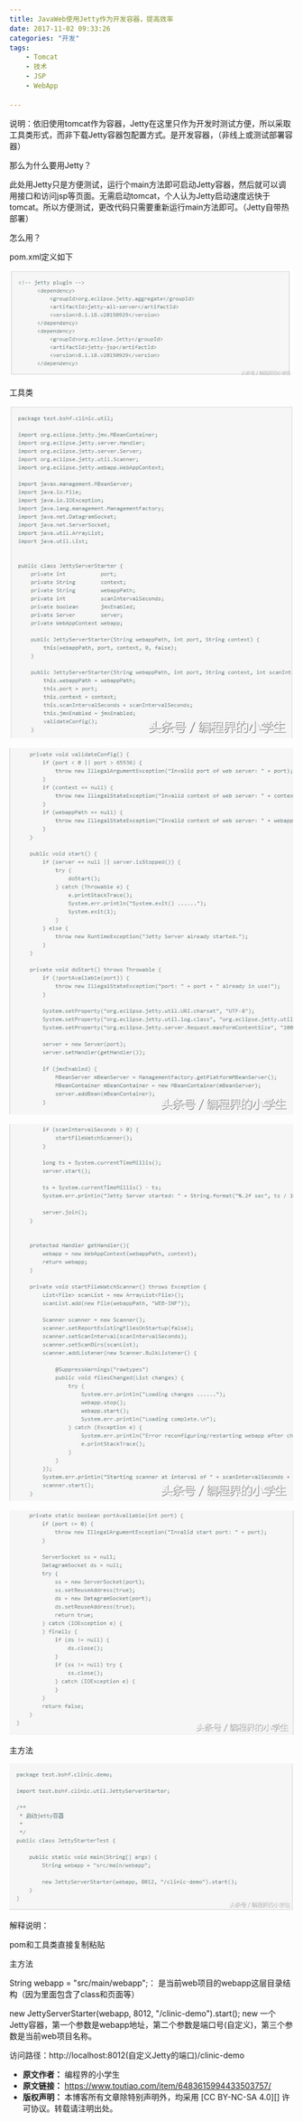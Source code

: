 ```yaml
---
title: JavaWeb使用Jetty作为开发容器，提高效率
date: 2017-11-02 09:33:26
categories: "开发"
tags:
	- Tomcat
	- 技术
	- JSP
	- WebApp

---
```


说明：依旧使用tomcat作为容器，Jetty在这里只作为开发时测试方便，所以采取工具类形式，而非下载Jetty容器包配置方式。是开发容器，（非线上或测试部署容器）

那么为什么要用Jetty？

此处用Jetty只是方便测试，运行个main方法即可启动Jetty容器，然后就可以调用接口和访问jsp等页面。无需启动tomcat，个人认为Jetty启动速度远快于tomcat。所以方便测试，更改代码只需要重新运行main方法即可。（Jetty自带热部署）

怎么用？

pom.xml定义如下  


![JavaWeb使用Jetty作为开发容器，提高效率][JavaWeb_Jetty]

工具类

![JavaWeb使用Jetty作为开发容器，提高效率][JavaWeb_Jetty 1]

![JavaWeb使用Jetty作为开发容器，提高效率][JavaWeb_Jetty 2]

![JavaWeb使用Jetty作为开发容器，提高效率][JavaWeb_Jetty 3]

![JavaWeb使用Jetty作为开发容器，提高效率][JavaWeb_Jetty 4]

主方法

![JavaWeb使用Jetty作为开发容器，提高效率][JavaWeb_Jetty 5]

解释说明：

pom和工具类直接复制粘贴

主方法

String webapp = "src/main/webapp";： 是当前web项目的webapp这层目录结构（因为里面包含了class和页面等）

new JettyServerStarter(webapp, 8012, "/clinic-demo").start(); new 一个Jetty容器，第一个参数是webapp地址，第二个参数是端口号(自定义)，第三个参数是当前web项目名称。

访问路径：http://localhost:8012(自定义Jetty的端口)/clinic-demo


[JavaWeb_Jetty]: static/resources/crawler/QNRJ-JMII-UIBI.jpg
[JavaWeb_Jetty 1]: static/resources/crawler/3YZV-QUYZ-YZAF.jpg
[JavaWeb_Jetty 2]: static/resources/crawler/6NIE-YAMN-EVAU.jpg
[JavaWeb_Jetty 3]: static/resources/crawler/E2QU-J2MV-UN22.jpg
[JavaWeb_Jetty 4]: static/resources/crawler/B3QY-NQNQ-7RVV.jpg
[JavaWeb_Jetty 5]: static/resources/crawler/IAYE-FVZU-IQ7Z.jpg
 *  **原文作者：** 编程界的小学生
 *  **原文链接：** https://www.toutiao.com/item/6483615994433503757/
 *  **版权声明：** 本博客所有文章除特别声明外，均采用 [CC BY-NC-SA 4.0][] 许可协议。转载请注明出处。
